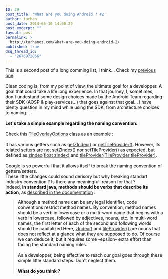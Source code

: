 ```yaml
---
ID: 39
post_title: 'What are you doing Android ? #2'
author: turhan
post_date: 2014-05-10 14:00:29
post_excerpt: ""
layout: post
permalink: >
  http://turhanoz.com/what-are-you-doing-android-2/
published: true
dsq_thread_id:
  - "2676972056"
---
```

<span style="color: #000000;">This is a second post of a long comming list, I think... Check my <a href="http://turhanoz.com/what-are-you-doing-android/">previous one</a>.</span><br style="color: #000000;" /><br style="color: #000000;" /><span style="color: #000000;">Clean coding is, from my point of view, the ultimate goal for a developper. A goal that could take a life long experience. In that journey, I, sometimes, don't undestand some design choices made by the Android Team regarding their SDK (AOSP & play-services...) that goes against that goal... I have plenty question in my mind while using the SDK, from architecture choices to naming...</span><br style="color: #000000;" /><br style="color: #000000;" />**<span style="color: #000000;">Let's take a simple example regarding the naming convention:</span>**<br style="color: #000000;" /><br style="color: #000000;" /><span style="color: #000000;">Check this <a href="https://developer.android.com/reference/com/google/android/gms/maps/model/TileOverlayOptions.html">TileOverlayOptions</a> class as an example : </span><br style="color: #000000;" /><br style="color: #000000;" /><span style="color: #000000;">It has various getters such as <a href="https://developer.android.com/reference/com/google/android/gms/maps/model/TileOverlayOptions.html#getZIndex()">getZIndex()</a> or <a href="https://developer.android.com/reference/com/google/android/gms/maps/model/TileOverlayOptions.html#getTileProvider()">getTileProvider()</a>. However, its related setters are not setZIndex() nor setTileProvider() as expected, but defined as <a href="https://developer.android.com/reference/com/google/android/gms/maps/model/TileOverlayOptions.html#zIndex(float)">zIndex(float zIndex)</a> and <a href="https://developer.android.com/reference/com/google/android/gms/maps/model/TileOverlayOptions.html#tileProvider(com.google.android.gms.maps.model.TileProvider)">tileProvider(TileProvider tileProvider)</a>.</span><br style="color: #000000;" /><br style="color: #000000;" /><span style="color: #000000;">Google is so powerfull that it allows itself to break the naming convention of getters/setters.</span><br style="color: #000000;" /><span style="color: #000000;">These little changes could sound derisory but why breaking standart industry convention ? Is there any meaningfull reason for that ?</span><br style="color: #000000;" /><span style="color: #000000;">Indeed, <strong>in standard java, methods should be verbs that describe its action</strong>, as <a href="http://docs.oracle.com/javase/tutorial/java/javaOO/methods.html">described in the documentation</a> :</span> 
> <span style="color: #000000;">Although a method name can be any legal identifier, code conventions restrict method names. By convention, method names should be a verb in lowercase or a multi-word name that begins with a verb in lowercase, followed by adjectives, nouns, etc. In multi-word names, the first letter of each of the second and following words should be capitalized.</span><span style="color: #000000;">Here, <a href="https://developer.android.com/reference/com/google/android/gms/maps/model/TileOverlayOptions.html#zIndex(float)">zIndex()</a> and <a href="https://developer.android.com/reference/com/google/android/gms/maps/model/TileOverlayOptions.html#tileProvider(com.google.android.gms.maps.model.TileProvider)">tileProvider() </a>are nouns that does not reflect at a glance what they are supposed to do. Of course we can deduce it, but it requires some -epsilon- extra effort than facing the standard naming rules.</span><br style="color: #000000;" /><br style="color: #000000;" /><span style="color: #000000;">As a developper, being effective to reach our goal goes through these simple little standard steps. Don't neglect them.</span><br style="color: #000000;" /><br style="color: #000000;" />**<span style="color: #000000;">What do you think ?</span>**